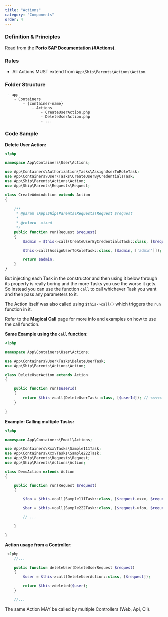 ```yaml
---
title: "Actions"
category: "Components"
order: 4
---
```


### Definition & Principles

Read from the [**Porto SAP Documentation (#Actions)**](https://github.com/Mahmoudz/Porto#Actions).

### Rules

- All Actions MUST extend from `App\Ship\Parents\Actions\Action`.

### Folder Structure

```
 - app
    - Containers
        - {container-name}
            - Actions
                - CreateUserAction.php
                - DeleteUserAction.php
                - ...
```

### Code Sample

**Delete User Action:** 

```php
<?php

namespace App\Containers\User\Actions;

use App\Containers\Authorization\Tasks\AssignUserToRoleTask;
use App\Containers\User\Tasks\CreateUserByCredentialsTask;
use App\Ship\Parents\Actions\Action;
use App\Ship\Parents\Requests\Request;

class CreateAdminAction extends Action
{

    /**
     * @param \App\Ship\Parents\Requests\Request $request
     *
     * @return  mixed
     */
    public function run(Request $request)
    {
        $admin = $this->call(CreateUserByCredentialsTask::class, [$request->email, $request->password, $request->name]);

        $this->call(AssignUserToRoleTask::class, [$admin, ['admin']]);

        return $admin;
    }
}

```

But injecting each Task in the constructor and then using it below through its property is really boring and the more Tasks you use the worse it gets. So instead you can use the function `call` to call whichever Task you want and then pass any parameters to it.


The Action itself was also called using `$this->call()` which triggers the `run` function in it. 


Refer to the **Magical Call** page for more info and examples on how to use the call function.



**Same Example using the `call` function:** 

	 
```php
<?php

namespace App\Containers\User\Actions;

use App\Containers\User\Tasks\DeleteUserTask;
use App\Ship\Parents\Actions\Action;

class DeleteUserAction extends Action
{

    public function run($userId)
    {
        return $this->call(DeleteUserTask::class, [$userId]); // <<<<<
    }

}
```
	

**Example: Calling multiple Tasks:** 

```php
<?php

namespace App\Containers\Email\Actions;

use App\Containers\Xxx\Tasks\Sample111Task;
use App\Containers\Xxx\Tasks\Sample222Task;
use App\Ship\Parents\Requests\Request;
use App\Ship\Parents\Actions\Action;

class DemoAction extends Action
{

    public function run(Request $request)
    {

        $foo = $this->call(Sample111Task::class, [$request->xxx, $request->yyy]);

        $bar = $this->call(Sample222Task::class, [$request->foo, $request->zzz]);

        // ...

    }

}

```
	 

**Action usage from a Controller:** 

```php
 <?php
    //...

    public function deleteUser(DeleteUserRequest $request)
    {
        $user = $this->call(DeleteUserAction::class, [$request]);

        return $this->deleted($user);
    }

    //...
```

The same Action MAY be called by multiple Controllers (Web, Api, Cli).

